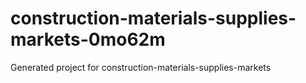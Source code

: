 # construction-materials-supplies-markets-0mo62m
Generated project for construction-materials-supplies-markets
